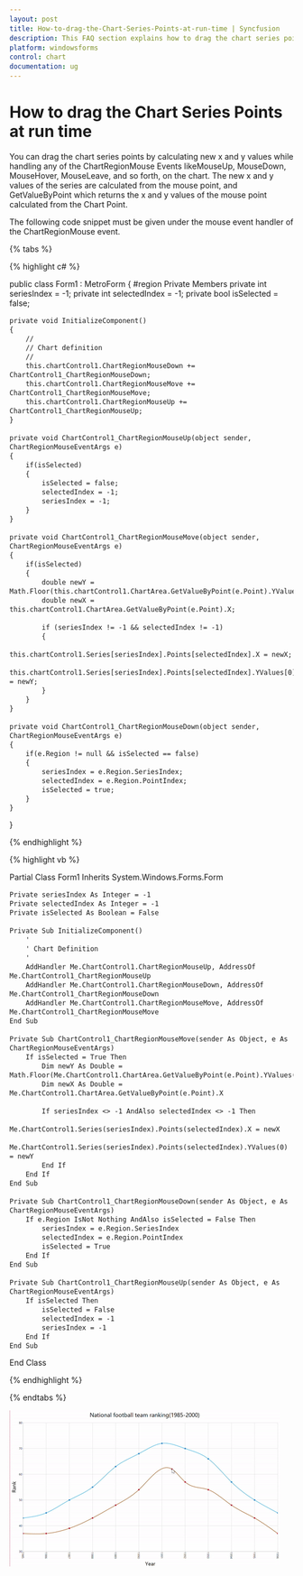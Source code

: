 ```yaml
---
layout: post
title: How-to-drag-the-Chart-Series-Points-at-run-time | Syncfusion
description: This FAQ section explains how to drag the chart series points at run time using the ChartRegionMouse Events.
platform: windowsforms
control: chart
documentation: ug
---
```


# How to drag the Chart Series Points at run time

You can drag the chart series points by calculating new x and y values while handling any of the ChartRegionMouse Events likeMouseUp, MouseDown, MouseHover, MouseLeave, and so forth, on the chart. The new x and y values of the series are calculated from the mouse point, and GetValueByPoint which returns the x and y values of the mouse point calculated from the Chart Point.

The following code snippet must be given under the mouse event handler of the ChartRegionMouse event.

{% tabs %}

{% highlight c# %}

public class Form1 : MetroForm
{
    #region Private Members
    private int seriesIndex = -1;
    private int selectedIndex = -1;
    private bool isSelected = false;

    private void InitializeComponent()
    {
        //
        // Chart definition
        //
        this.chartControl1.ChartRegionMouseDown += ChartControl1_ChartRegionMouseDown;
        this.chartControl1.ChartRegionMouseMove += ChartControl1_ChartRegionMouseMove;
        this.chartControl1.ChartRegionMouseUp += ChartControl1_ChartRegionMouseUp;
    }

    private void ChartControl1_ChartRegionMouseUp(object sender, ChartRegionMouseEventArgs e) 
    {
        if(isSelected) 
        { 
            isSelected = false;
            selectedIndex = -1;
            seriesIndex = -1;
        }
    }

    private void ChartControl1_ChartRegionMouseMove(object sender, ChartRegionMouseEventArgs e) 
    {
        if(isSelected)
        {
            double newY = Math.Floor(this.chartControl1.ChartArea.GetValueByPoint(e.Point).YValues[0]);
            double newX = this.chartControl1.ChartArea.GetValueByPoint(e.Point).X;

            if (seriesIndex != -1 && selectedIndex != -1) 
            {
                this.chartControl1.Series[seriesIndex].Points[selectedIndex].X = newX;
                this.chartControl1.Series[seriesIndex].Points[selectedIndex].YValues[0] = newY;
            }
        }
    }

    private void ChartControl1_ChartRegionMouseDown(object sender, ChartRegionMouseEventArgs e) 
    {
        if(e.Region != null && isSelected == false) 
        {
            seriesIndex = e.Region.SeriesIndex;
            selectedIndex = e.Region.PointIndex;
            isSelected = true;
        }
    }
}

{% endhighlight %}

{% highlight vb %}

Partial Class Form1
    Inherits System.Windows.Forms.Form

    Private seriesIndex As Integer = -1
    Private selectedIndex As Integer = -1
    Private isSelected As Boolean = False

    Private Sub InitializeComponent()
        '
        ' Chart Definition
        '
        AddHandler Me.ChartControl1.ChartRegionMouseUp, AddressOf Me.ChartControl1_ChartRegionMouseUp
        AddHandler Me.ChartControl1.ChartRegionMouseDown, AddressOf Me.ChartControl1_ChartRegionMouseDown
        AddHandler Me.ChartControl1.ChartRegionMouseMove, AddressOf Me.ChartControl1_ChartRegionMouseMove
    End Sub

    Private Sub ChartControl1_ChartRegionMouseMove(sender As Object, e As ChartRegionMouseEventArgs)
        If isSelected = True Then
            Dim newY As Double = Math.Floor(Me.ChartControl1.ChartArea.GetValueByPoint(e.Point).YValues(0))
            Dim newX As Double = Me.ChartControl1.ChartArea.GetValueByPoint(e.Point).X

            If seriesIndex <> -1 AndAlso selectedIndex <> -1 Then
                Me.ChartControl1.Series(seriesIndex).Points(selectedIndex).X = newX
                Me.ChartControl1.Series(seriesIndex).Points(selectedIndex).YValues(0) = newY
            End If
        End If
    End Sub

    Private Sub ChartControl1_ChartRegionMouseDown(sender As Object, e As ChartRegionMouseEventArgs)
        If e.Region IsNot Nothing AndAlso isSelected = False Then
            seriesIndex = e.Region.SeriesIndex
            selectedIndex = e.Region.PointIndex
            isSelected = True
        End If
    End Sub

    Private Sub ChartControl1_ChartRegionMouseUp(sender As Object, e As ChartRegionMouseEventArgs)
        If isSelected Then
            isSelected = False
            selectedIndex = -1
            seriesIndex = -1
        End If
    End Sub

End Class

{% endhighlight %}

{% endtabs %}

![Chart Segmen Dragging](How-to-drag-chart-series-points-in-runtime/how-to-drag-chart-series-points-in-runtime.gif)